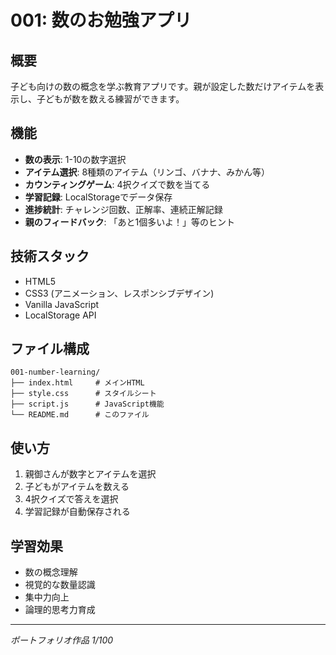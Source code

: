 # 001: 数のお勉強アプリ

## 概要
子ども向けの数の概念を学ぶ教育アプリです。親が設定した数だけアイテムを表示し、子どもが数を数える練習ができます。

## 機能
- **数の表示**: 1-10の数字選択
- **アイテム選択**: 8種類のアイテム（リンゴ、バナナ、みかん等）
- **カウンティングゲーム**: 4択クイズで数を当てる
- **学習記録**: LocalStorageでデータ保存
- **進捗統計**: チャレンジ回数、正解率、連続正解記録
- **親のフィードバック**: 「あと1個多いよ！」等のヒント

## 技術スタック
- HTML5
- CSS3 (アニメーション、レスポンシブデザイン)
- Vanilla JavaScript
- LocalStorage API

## ファイル構成
```
001-number-learning/
├── index.html     # メインHTML
├── style.css      # スタイルシート
├── script.js      # JavaScript機能
└── README.md      # このファイル
```

## 使い方
1. 親御さんが数字とアイテムを選択
2. 子どもがアイテムを数える
3. 4択クイズで答えを選択
4. 学習記録が自動保存される

## 学習効果
- 数の概念理解
- 視覚的な数量認識
- 集中力向上
- 論理的思考力育成

---
*ポートフォリオ作品 1/100*